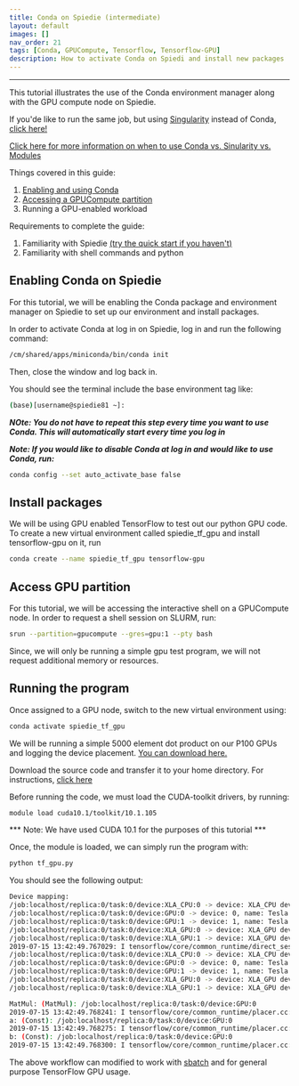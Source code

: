 ```yaml
--- 
title: Conda on Spiedie (intermediate)
layout: default 
images: []
nav_order: 21
tags: [Conda, GPUCompute, Tensorflow, Tensorflow-GPU]
description: How to activate Conda on Spiedi and install new packages
---
```


***   

This tutorial illustrates the use of the Conda environment manager along with the GPU compute node on Spiedie. 

If you'de like to run the same job, but using [Singularity](../singularity/) instead of Conda, [click here!](spiedie_singularity.html)

[Click here for more information on when to use Conda vs. Sinularity vs. Modules](../docs/conda_singularity_modules.html)

Things covered in this guide: 

1. [Enabling and using Conda](../docs/spiedie_conda.html)
2. [Accessing a GPUCompute partition](../docs/submitting_jobs.md)
3. Running a GPU-enabled workload

Requirements to complete the guide: 

1. Familiarity with Spiedie [(try the quick start if you haven't)](quick_start.md)
2. Familiarity with shell commands and python 

## Enabling Conda on Spiedie

For this tutorial, we will be enabling the Conda package and environment manager on Spiedie to set up our environment and install packages. 

In order to activate Conda at log in on Spiedie, log in and run the following command: 

``` bash
/cm/shared/apps/miniconda/bin/conda init
```

Then, close the window and log back in. 

You should see the terminal include the base environment tag like: 

```bash
(base)[username@spiedie81 ~]:
```
***NOte: You do not have to repeat this step every time you want to use Conda. This will automatically start every time you log in***

***Note: If you would like to disable Conda at log in and would like to use Conda, run:*** 



```bash 
conda config --set auto_activate_base false
```



## Install packages

We will be using GPU enabled TensorFlow to test out our python GPU code. To create a new virtual environment called spiedie_tf_gpu and install tensorflow-gpu on it, run 
``` bash
conda create --name spiedie_tf_gpu tensorflow-gpu
```



## Access GPU partition

For this tutorial, we will be accessing the interactive shell on a GPUCompute node. In order to request a shell session on SLURM, run: 

``` bash 
srun --partition=gpucompute --gres=gpu:1 --pty bash
```

Since, we will only be running a simple gpu test program, we will not request additional memory or resources. 


## Running the program

Once assigned to a GPU node, switch to the new virtual environment using:

``` bash
conda activate spiedie_tf_gpu
```

We will be running a simple 5000 element dot product on our P100 GPUs and logging the device placement.  <a href="code/tf_gpu.py">You can download here.</a> 

Download the source code and transfer it to your home directory. For instructions, [click here](../docs/data_transfer.html)


Before running the code, we must load the CUDA-toolkit drivers, by running: 

```bash
module load cuda10.1/toolkit/10.1.105
```

*** Note: We have used CUDA 10.1 for the purposes of this tutorial ***


Once, the module is loaded, we can simply run the program with: 


``` bash
python tf_gpu.py 
```


You should see the following output: 

``` bash 
Device mapping:
/job:localhost/replica:0/task:0/device:XLA_CPU:0 -> device: XLA_CPU device
/job:localhost/replica:0/task:0/device:GPU:0 -> device: 0, name: Tesla P100-PCIE-12GB, pci bus id: 0000:82:00.0, compute capability: 6.0
/job:localhost/replica:0/task:0/device:GPU:1 -> device: 1, name: Tesla P100-PCIE-12GB, pci bus id: 0000:83:00.0, compute capability: 6.0
/job:localhost/replica:0/task:0/device:XLA_GPU:0 -> device: XLA_GPU device
/job:localhost/replica:0/task:0/device:XLA_GPU:1 -> device: XLA_GPU device
2019-07-15 13:42:49.767029: I tensorflow/core/common_runtime/direct_session.cc:317] Device mapping:
/job:localhost/replica:0/task:0/device:XLA_CPU:0 -> device: XLA_CPU device
/job:localhost/replica:0/task:0/device:GPU:0 -> device: 0, name: Tesla P100-PCIE-12GB, pci bus id: 0000:82:00.0, compute capability: 6.0
/job:localhost/replica:0/task:0/device:GPU:1 -> device: 1, name: Tesla P100-PCIE-12GB, pci bus id: 0000:83:00.0, compute capability: 6.0
/job:localhost/replica:0/task:0/device:XLA_GPU:0 -> device: XLA_GPU device
/job:localhost/replica:0/task:0/device:XLA_GPU:1 -> device: XLA_GPU device

MatMul: (MatMul): /job:localhost/replica:0/task:0/device:GPU:0
2019-07-15 13:42:49.768241: I tensorflow/core/common_runtime/placer.cc:1059] MatMul: (MatMul)/job:localhost/replica:0/task:0/device:GPU:0
a: (Const): /job:localhost/replica:0/task:0/device:GPU:0
2019-07-15 13:42:49.768275: I tensorflow/core/common_runtime/placer.cc:1059] a: (Const)/job:localhost/replica:0/task:0/device:GPU:0
b: (Const): /job:localhost/replica:0/task:0/device:GPU:0
2019-07-15 13:42:49.768300: I tensorflow/core/common_runtime/placer.cc:1059] b: (Const)/job:localhost/replica:0/task:0/device:GPU:0
```

The above workflow can modified to work with [sbatch](../docs/submitting_jobs.html) and for general purpose TensorFlow GPU usage. 